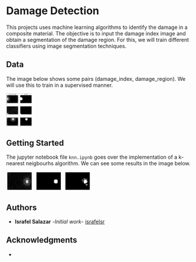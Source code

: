 # Damage Detection

This projects uses machine learning algorithms to identify the damage in a
composite material. The objective is to input the damage index image and obtain 
a segmentation of the damage region.
For this, we will train different classifiers using image segmentation techniques.

## Data
The image below shows some pairs (damage_index, damage_region). We will use this
to train in a supervised manner.

<img src="/imgs/data.png" style="zoom:10%;" />

## Getting Started
The jupyter notebook file `knn.ipynb` goes over the implementation of a k-nearest
neigbourhs algorithm. We can see some results in the image below.

<img src="/imgs/knn_results.png" style="zoom:25%;" />

## Authors
- **Israfel Salazar** -*Initial work*- [israfelsr](https://github.com/israfelsr)

## Acknowledgments

- 
